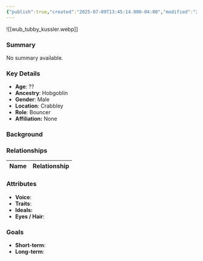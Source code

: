 ```yaml
---
{"publish":true,"created":"2025-07-09T13:45:14.000-04:00","modified":"2025-07-09T13:54:38.000-04:00","cssclasses":""}
---
```



![[wub_tubby_kussler.webp]]
### Summary
No summary available.

### Key Details
- **Age**: ??
- **Ancestry**: Hobgoblin
- **Gender**: Male
- **Location**: Crabbley
- **Role**: Bouncer
- **Affiliation:** None

### Background


### Relationships

| Name  | Relationship |
| ----- | ------------ |

### Attributes
- **Voice**:
- **Traits**:  
- **Ideals:**
- **Eyes / Hair**:  

### Goals
- **Short-term**:  
- **Long-term**:  
